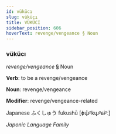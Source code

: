 ```yaml
---
id: vükücı
slug: vükücı
title: VÜKÜCI
sidebar_position: 606
hoverText: revenge/vengeance § Noun
---
```


### vükücı

*revenge/vengeance* **§** Noun

**Verb**: to be a revenge/vengeance

**Noun**: revenge/vengeance

**Modifier**: revenge/vengeance-related

Japanese ふくしゅう fukushū [ɸɯ̟̊ᵝkɯ̟ᵝɕɨᵝː]

*Japonic Language Family*